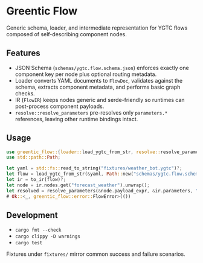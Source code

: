 # Greentic Flow

Generic schema, loader, and intermediate representation for YGTC flows composed of self-describing component nodes.

## Features
- JSON Schema (`schemas/ygtc.flow.schema.json`) enforces exactly one component key per node plus optional routing metadata.
- Loader converts YAML documents to `FlowDoc`, validates against the schema, extracts component metadata, and performs basic graph checks.
- IR (`FlowIR`) keeps nodes generic and serde-friendly so runtimes can post-process component payloads.
- `resolve::resolve_parameters` pre-resolves only `parameters.*` references, leaving other runtime bindings intact.

## Usage
```rust
use greentic_flow::{loader::load_ygtc_from_str, resolve::resolve_parameters, to_ir};
use std::path::Path;

let yaml = std::fs::read_to_string("fixtures/weather_bot.ygtc")?;
let flow = load_ygtc_from_str(&yaml, Path::new("schemas/ygtc.flow.schema.json"))?;
let ir = to_ir(flow)?;
let node = ir.nodes.get("forecast_weather").unwrap();
let resolved = resolve_parameters(&node.payload_expr, &ir.parameters, "nodes.forecast_weather")?;
# Ok::<_, greentic_flow::error::FlowError>(())
```

## Development
- `cargo fmt --check`
- `cargo clippy -D warnings`
- `cargo test`

Fixtures under `fixtures/` mirror common success and failure scenarios.

